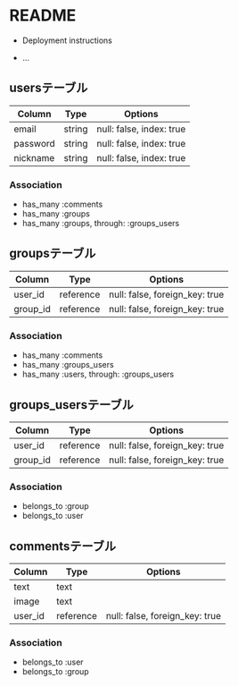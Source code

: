 # README

* Deployment instructions

* ...
## usersテーブル

|Column|Type|Options|
|------|----|-------|
|email|string|null: false, index: true|
|password|string|null: false, index: true||
|nickname|string|null: false, index: true|

### Association
- has_many :comments
- has_many :groups
- has_many  :groups,  through:  :groups_users

## groupsテーブル

|Column|Type|Options|
|------|----|-------|
|user_id|reference|null: false, foreign_key: true|
|group_id|reference|null: false, foreign_key: true|

### Association
- has_many :comments
- has_many :groups_users
- has_many  :users,  through:  :groups_users

## groups_usersテーブル

|Column|Type|Options|
|------|----|-------|
|user_id|reference|null: false, foreign_key: true|
|group_id|reference|null: false, foreign_key: true|

### Association
- belongs_to :group
- belongs_to :user

## commentsテーブル
|Column|Type|Options|
|------|----|-------|
|text|text|
|image|text|
|user_id|reference|null: false, foreign_key: true|
### Association
- belongs_to :user
- belongs_to :group
